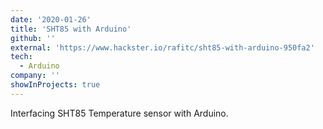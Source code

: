 ```yaml
---
date: '2020-01-26'
title: 'SHT85 with Arduino'
github: ''
external: 'https://www.hackster.io/rafitc/sht85-with-arduino-950fa2'
tech:
  - Arduino
company: ''
showInProjects: true
---
```


Interfacing SHT85 Temperature sensor with Arduino.
